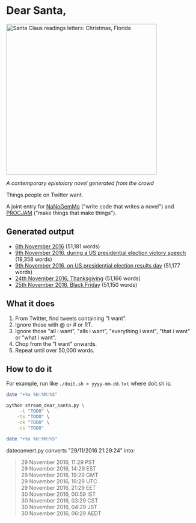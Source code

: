 # Dear Santa,

<img src="https://hugovk.github.io/NaNoGenMo-2016/03-dearsanta/dearsanta.jpg" alt="Santa Claus readings letters: Christmas, Florida" width="400">

*A contemporary epistolary novel generated from the crowd*

Things people on Twitter want.

A joint entry for [NaNoGemMo](https://github.com/NaNoGenMo/2016) ("write code that writes a novel") and [PROCJAM](https://hugovk.itch.io/dear-santa) ("make things that make things").

## Generated output

* [6th November 2016](2016-11-06.txt) (51,181 words)
* [9th November 2016, during a US presidential election victory speech](2016-11-09a-victoryspeech.txt) (19,358 words)
* [9th November 2016, on US presidential election results day](2016-11-09b-resultsday.txt) (51,177 words)
* [24th November 2016, Thanksgiving](2016-11-24-thanksgiving.txt) (51,166 words)
* [25th November 2016, Black Friday](016-11-25-blackfriday.txt) (51,150 words)


## What it does

1. From Twitter, find tweets containing "I want".
2. Ignore those with @ or # or RT.
3. Ignore those "all i want", "alls i want", "everything i want", "that i want" or "what i want".
4. Chop from the "I want" onwards.
5. Repeat until over 50,000 words.

## How to do it

For example, run like `./doit.sh > yyyy-mm-dd.txt` where doit.sh is:

```bash
date "+%x %H:%M:%S"

python stream_dear_santa.py \
     -t "TODO" \
    -ts "TODO" \
    -ck "TODO" \
    -cs "TODO"

date "+%x %H:%M:%S"
```

dateconvert.py converts "29/11/2016 21:29:24" into:

> 29 November 2016, 11:29 PST<br>
29 November 2016, 14:29 EST<br>
29 November 2016, 19:29 GMT<br>
29 November 2016, 19:29 UTC<br>
29 November 2016, 21:29 EET<br>
30 November 2016, 00:59 IST<br>
30 November 2016, 03:29 CST<br>
30 November 2016, 04:29 JST<br>
30 November 2016, 06:29 AEDT
